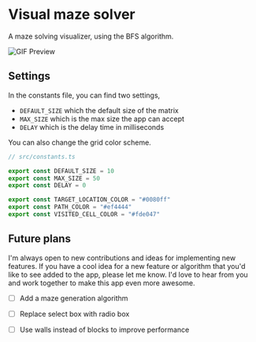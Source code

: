 # Visual maze solver

A maze solving visualizer, using the BFS algorithm.

![GIF Preview](./public/preview.gif)

## Settings

In the constants file, you can find two settings,
  - `DEFAULT_SIZE` which the default size of the matrix
  - `MAX_SIZE` which is the max size the app can accept
  - `DELAY` which is the delay time in milliseconds

You can also change the grid color scheme.

```ts
// src/constants.ts

export const DEFAULT_SIZE = 10
export const MAX_SIZE = 50
export const DELAY = 0

export const TARGET_LOCATION_COLOR = "#0080ff"
export const PATH_COLOR = "#ef4444"
export const VISITED_CELL_COLOR = "#fde047"
```

## Future plans

I'm always open to new contributions and ideas for implementing new features. If you have a cool idea for a new feature or algorithm that you'd like to see added to the app, please let me know. I'd love to hear from you and work together to make this app even more awesome.

- [ ] Add a maze generation algorithm
- [ ] Replace select box with radio box
- [ ] Use walls instead of blocks to improve performance


